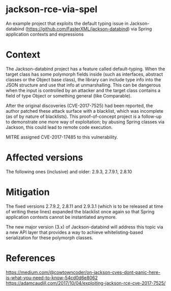 # jackson-rce-via-spel
An example project that exploits the default typing issue in Jackson-databind (https://github.com/FasterXML/jackson-databind)
via Spring application contexts and expressions

# Context
The Jackson-databind project has a feature called default-typing. When the target class has some polymorph fields inside 
(such as interfaces, abstract classes or the Object base class), the library can include type info into the JSON structure
and use that info at unmarshalling. This  can be dangerous when the input is controlled by an attacker and the target class
contains a field of type Object or something general (like Comparable).

After the original discoveries (CVE-2017-7525) had been reported, the author patched these attack surface with a blacklist, 
which was incomplete (as of by nature of blacklists). This proof-of-concept project is a follow-up to demonstrate one more
way of exploitation; by abusing Spring classes via Jackson, this could lead to remote code execution.

MITRE assigned CVE-2017-17485 to this vulnerability.

# Affected versions

The following ones (inclusive) and older: 2.9.3, 2.7.9.1, 2.8.10

# Mitigation

The fixed versions 2.7.9.2, 2.8.11 and 2.9.3.1 (which is to be released at time of writing these lines) expanded
the blacklist once again so that Spring application contexts cannot be instantiated anymore.

The new major version (3.x) of Jackson-databind will address this topic via a new API layer that provides a way
to achieve whitelisting-based serialization for these polymorph classes.

# References

https://medium.com/@cowtowncoder/on-jackson-cves-dont-panic-here-is-what-you-need-to-know-54cd0d6e8062
https://adamcaudill.com/2017/10/04/exploiting-jackson-rce-cve-2017-7525/
